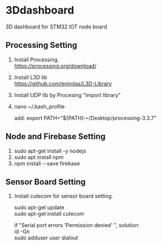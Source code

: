 # 3Ddashboard
3D dashboard for STM32 IOT node board

## Processing Setting
1. Install Processing.  
  https://processing.org/download/
2. Install L3D lib  
  https://github.com/enjrolas/L3D-Library
3. Install UDP lib by Procesing "Import library"
4. nano ~/.bash_profile

   add:     export PATH="${PATH}:~/Desktop/processing-3.3.7"

## Node and Firebase Setting
1. sudo apt-get install -y nodejs  
2. sudo apt install npm   
3. npm install --save firebase  


## Sensor Board Setting
1. Install cutecom for sensor board setting.

   sudo apt-get update  
   sudo apt-get install cutecom  

   if "Serial port errors 'Permission denied' ", solution:   
   id -Gn  
   sudo adduser user dialout  

  
